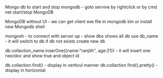 Mongo db
to start and stop mongodb - goto servive by rightclick or by cmd net start/stop MongoDB

MongoDB without UI - we can get client exe file in mongodb bin or install new Mongodb shell

mongosh - to connect with server up - show dbs  shows all db
use db_name - it will switch to db if db not exists create new db

db.collaction_name.inserOne({name:"ranjith", age:21}) -
it will insert one rwo/doc and show true and object id

db.collaction.find() - display in verticul manner
db.collaction.find().pretty() - display in horizontal

